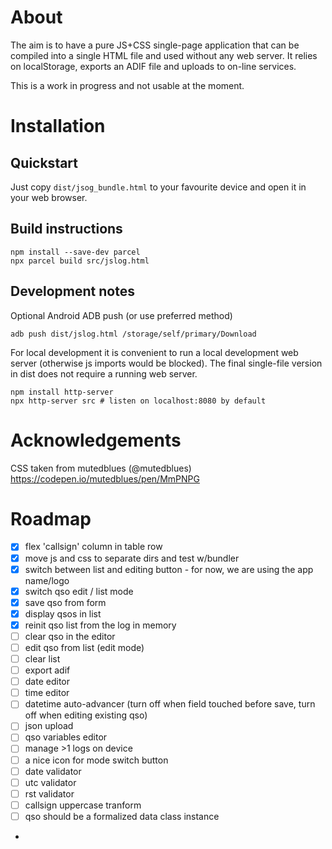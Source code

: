# About

The aim is to have a pure JS+CSS single-page application that can be compiled into a single
HTML file and used without any web server. It relies on localStorage, exports an ADIF file
and uploads to on-line services.

This is a work in progress and not usable at the moment.

# Installation

## Quickstart

Just copy `dist/jsog_bundle.html` to your favourite device and open it in your web browser.

## Build instructions

```
npm install --save-dev parcel
npx parcel build src/jslog.html
```

## Development notes

Optional Android ADB push (or use preferred method)

```
adb push dist/jslog.html /storage/self/primary/Download
```

For local development it is convenient to run a local development web server (otherwise
js imports would be blocked). The final single-file version in dist does not require a
running web server.

```
npm install http-server
npx http-server src # listen on localhost:8080 by default
```

# Acknowledgements
CSS taken from mutedblues (@mutedblues)
https://codepen.io/mutedblues/pen/MmPNPG

# Roadmap

- [x] flex 'callsign' column in table row
- [x] move js and css to separate dirs and test w/bundler
- [x] switch between list and editing button - for now, we are using the app name/logo
- [x] switch qso edit / list mode
- [x] save qso from form
- [x] display qsos in list
- [x] reinit qso list from the log in memory
- [ ] clear qso in the editor
- [ ] edit qso from list (edit mode)
- [ ] clear list
- [ ] export adif
- [ ] date editor
- [ ] time editor
- [ ] datetime auto-advancer (turn off when field touched before save, turn off when editing existing qso)
- [ ] json upload
- [ ] qso variables editor
- [ ] manage >1 logs on device
- [ ] a nice icon for mode switch button
- [ ] date validator
- [ ] utc validator
- [ ] rst validator
- [ ] callsign uppercase tranform
- [ ] qso should be a formalized data class instance
-

